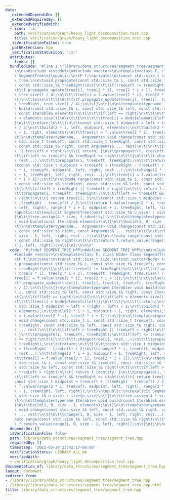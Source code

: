 ```yaml
---
data:
  _extendedDependsOn: []
  _extendedRequiredBy: []
  _extendedVerifiedWith:
  - icon: ':x:'
    path: verification/graph/heavy_light_decomposition.test.cpp
    title: verification/graph/heavy_light_decomposition.test.cpp
  _isVerificationFailed: true
  _pathExtension: hpp
  _verificationStatusIcon: ':x:'
  attributes:
    links: []
  bundledCode: "#line 1 \"library/data_structures/segment_tree/segment_tree.hpp\"\n\
    \n\n\n#include <cstddef>\n#include <vector>\n\ntemplate<class F, class Node> class\
    \ SegmentTree\n{\npublic:\n\tF f;\nprivate:\n\tconst std::size_t size;\n\tstd::vector<Node>\
    \ tree;\n\n\tvoid propagate(const std::size_t& i, const std::size_t& treeLeft,\
    \ const std::size_t& treeRight)\n\t{\n\t\tif(treeLeft != treeRight)\n\t\t{\n\t\
    \t\tf.propagate_update(tree[i], tree[2 * i], tree[2 * i + 1], treeLeft, treeRight,\
    \ tree.size() / 4);\n\t\t\ttree[i] = f.value(tree[2 * i], tree[2 * i + 1]);\n\t\
    \t}\n\t\telse\n\t\t{\n\t\t\tf.propagate_update(tree[i], tree[i], tree[i], treeLeft,\
    \ treeRight, tree.size() / 4);\n\t\t}\n\t}\n\n\ttemplate<typename Iterable> void\
    \ build(const std::size_t& i, const std::size_t& left, const std::size_t& right,\
    \ const Iterable& elements)\n\t{\n\t\tif(left == right)\n\t\t{\n\t\t\tif(left\
    \ < elements.size())\n\t\t\t{\n\t\t\t\ttree[i] = Node{elements[left]};\n\t\t\t\
    }\n\t\t\treturn;\n\t\t}\n\t\tconst std::size_t midpoint = left + (right - left)\
    \ / 2;\n\t\tbuild(2 * i, left, midpoint, elements);\n\t\tbuild(2 * i + 1, midpoint\
    \ + 1, right, elements);\n\t\ttree[i] = f.value(tree[2 * i], tree[2 * i + 1]);\n\
    \t}\n\n\ttemplate<typename... Arguments> void change(const std::size_t i, const\
    \ std::size_t treeLeft, const std::size_t treeRight, const std::size_t& left,\
    \ const std::size_t& right, const Arguments& ... rest)\n\t{\n\t\tif(left > treeRight\
    \ || treeLeft > right)\n\t\t{ return; }\n\t\tpropagate(i, treeLeft, treeRight);\n\
    \t\tif(left <= treeLeft && treeRight <= right)\n\t\t{\n\t\t\tf.change(tree[i],\
    \ rest...);\n\t\t\tpropagate(i, treeLeft, treeRight);\n\t\t\treturn;\n\t\t}\n\t\
    \tconst std::size_t midpoint = treeLeft + (treeRight - treeLeft) / 2;\n\t\tchange(2\
    \ * i, treeLeft, midpoint, left, right, rest...);\n\t\tchange(2 * i + 1, midpoint\
    \ + 1, treeRight, left, right, rest...);\n\t\ttree[i] = f.value(tree[2 * i], tree[2\
    \ * i + 1]);\n\t}\n\n\tNode range(const std::size_t& i, const std::size_t& treeLeft,\
    \ const std::size_t& treeRight, const std::size_t& left, const std::size_t& right)\n\
    \t{\n\t\tif(left > treeRight || treeLeft > right)\n\t\t{ return f.identity; }\n\
    \t\tpropagate(i, treeLeft, treeRight);\n\t\tif(left <= treeLeft && treeRight <=\
    \ right)\n\t\t{ return tree[i]; }\n\t\tconst std::size_t midpoint = treeLeft +\
    \ (treeRight - treeLeft) / 2;\n\t\treturn f.value(range(2 * i, treeLeft, midpoint,\
    \ left, right), range(2 * i + 1, midpoint + 1, treeRight, left, right));\n\t}\n\
    \npublic:\n\texplicit SegmentTree(const std::size_t& u_size) : size{u_size}\n\t\
    {\n\t\ttree.assign(4 * size, f.identity);\n\t}\n\n\ttemplate<typename Iterable>\
    \ void build(const Iterable& elements)\n\t{\n\t\tbuild(1, 0, size - 1, elements);\n\
    \t}\n\n\ttemplate<typename... Arguments> void change(const std::size_t& left,\
    \ const std::size_t& right, const Arguments& ... rest)\n\t{\n\t\tchange(1, 0,\
    \ size - 1, left, right, rest...);\n\t}\n\n\tauto range(const std::size_t& left,\
    \ const std::size_t& right)\n\t{\n\t\treturn f.return_value(range(1, 0, size -\
    \ 1, left, right));\n\t}\n};\n\n\n"
  code: "#ifndef SEGMENT_TREE_HPP\n#define SEGMENT_TREE_HPP\n\n#include <cstddef>\n\
    #include <vector>\n\ntemplate<class F, class Node> class SegmentTree\n{\npublic:\n\
    \tF f;\nprivate:\n\tconst std::size_t size;\n\tstd::vector<Node> tree;\n\n\tvoid\
    \ propagate(const std::size_t& i, const std::size_t& treeLeft, const std::size_t&\
    \ treeRight)\n\t{\n\t\tif(treeLeft != treeRight)\n\t\t{\n\t\t\tf.propagate_update(tree[i],\
    \ tree[2 * i], tree[2 * i + 1], treeLeft, treeRight, tree.size() / 4);\n\t\t\t\
    tree[i] = f.value(tree[2 * i], tree[2 * i + 1]);\n\t\t}\n\t\telse\n\t\t{\n\t\t\
    \tf.propagate_update(tree[i], tree[i], tree[i], treeLeft, treeRight, tree.size()\
    \ / 4);\n\t\t}\n\t}\n\n\ttemplate<typename Iterable> void build(const std::size_t&\
    \ i, const std::size_t& left, const std::size_t& right, const Iterable& elements)\n\
    \t{\n\t\tif(left == right)\n\t\t{\n\t\t\tif(left < elements.size())\n\t\t\t{\n\
    \t\t\t\ttree[i] = Node{elements[left]};\n\t\t\t}\n\t\t\treturn;\n\t\t}\n\t\tconst\
    \ std::size_t midpoint = left + (right - left) / 2;\n\t\tbuild(2 * i, left, midpoint,\
    \ elements);\n\t\tbuild(2 * i + 1, midpoint + 1, right, elements);\n\t\ttree[i]\
    \ = f.value(tree[2 * i], tree[2 * i + 1]);\n\t}\n\n\ttemplate<typename... Arguments>\
    \ void change(const std::size_t i, const std::size_t treeLeft, const std::size_t\
    \ treeRight, const std::size_t& left, const std::size_t& right, const Arguments&\
    \ ... rest)\n\t{\n\t\tif(left > treeRight || treeLeft > right)\n\t\t{ return;\
    \ }\n\t\tpropagate(i, treeLeft, treeRight);\n\t\tif(left <= treeLeft && treeRight\
    \ <= right)\n\t\t{\n\t\t\tf.change(tree[i], rest...);\n\t\t\tpropagate(i, treeLeft,\
    \ treeRight);\n\t\t\treturn;\n\t\t}\n\t\tconst std::size_t midpoint = treeLeft\
    \ + (treeRight - treeLeft) / 2;\n\t\tchange(2 * i, treeLeft, midpoint, left, right,\
    \ rest...);\n\t\tchange(2 * i + 1, midpoint + 1, treeRight, left, right, rest...);\n\
    \t\ttree[i] = f.value(tree[2 * i], tree[2 * i + 1]);\n\t}\n\n\tNode range(const\
    \ std::size_t& i, const std::size_t& treeLeft, const std::size_t& treeRight, const\
    \ std::size_t& left, const std::size_t& right)\n\t{\n\t\tif(left > treeRight ||\
    \ treeLeft > right)\n\t\t{ return f.identity; }\n\t\tpropagate(i, treeLeft, treeRight);\n\
    \t\tif(left <= treeLeft && treeRight <= right)\n\t\t{ return tree[i]; }\n\t\t\
    const std::size_t midpoint = treeLeft + (treeRight - treeLeft) / 2;\n\t\treturn\
    \ f.value(range(2 * i, treeLeft, midpoint, left, right), range(2 * i + 1, midpoint\
    \ + 1, treeRight, left, right));\n\t}\n\npublic:\n\texplicit SegmentTree(const\
    \ std::size_t& u_size) : size{u_size}\n\t{\n\t\ttree.assign(4 * size, f.identity);\n\
    \t}\n\n\ttemplate<typename Iterable> void build(const Iterable& elements)\n\t\
    {\n\t\tbuild(1, 0, size - 1, elements);\n\t}\n\n\ttemplate<typename... Arguments>\
    \ void change(const std::size_t& left, const std::size_t& right, const Arguments&\
    \ ... rest)\n\t{\n\t\tchange(1, 0, size - 1, left, right, rest...);\n\t}\n\n\t\
    auto range(const std::size_t& left, const std::size_t& right)\n\t{\n\t\treturn\
    \ f.return_value(range(1, 0, size - 1, left, right));\n\t}\n};\n\n#endif"
  dependsOn: []
  isVerificationFile: false
  path: library/data_structures/segment_tree/segment_tree.hpp
  requiredBy: []
  timestamp: '2021-03-28 23:42:17-06:00'
  verificationStatus: LIBRARY_ALL_WA
  verifiedWith:
  - verification/graph/heavy_light_decomposition.test.cpp
documentation_of: library/data_structures/segment_tree/segment_tree.hpp
layout: document
redirect_from:
- /library/library/data_structures/segment_tree/segment_tree.hpp
- /library/library/data_structures/segment_tree/segment_tree.hpp.html
title: library/data_structures/segment_tree/segment_tree.hpp
---
```

